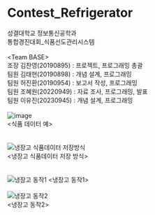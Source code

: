 # Contest_Refrigerator
성결대학교 정보통신공학과</br> 
통합경진대회_식품선도관리시스템</br>
</br>
\<Team BASE></br>
조장 김찬영(20190895) : 프로젝트, 프로그래밍 총괄</br>
팀원 김태현(20190898) : 개념 설계, 프로그래밍</br>
팀원 허진환(20190954) : 보고서 작성, 프로그래밍</br>
팀원 조혜원(20220949) : 자료 조사, 프로그래밍, 발표</br>
팀원 이유진(20230945) : 개념 설계, 프로그래밍</br>
</br>
![image](https://github.com/znantothelimit/Contest_Refrigerator/assets/56341387/b7fc8a7d-15ed-4719-ab95-87ae644270c3)</br>
<식품 데이터 예></br>
</br></br>
![냉장고 식품데이터 저장방식](https://github.com/znantothelimit/Contest_Refrigerator/assets/56341387/a5eacccf-5c98-4b75-9bf4-75a99ef8f5df)</br>
<냉장고 식품데이터 저장 방식></br>
</br></br>
![냉장고 동작1](https://github.com/znantothelimit/Contest_Refrigerator/assets/56341387/cb1e44c3-03bd-4869-bf8f-b9efa5a95752)
<냉장고 동작1>
</br></br>
![냉장고 동작2](https://github.com/znantothelimit/Contest_Refrigerator/assets/56341387/affc3702-1f6c-48a7-931e-d48514d875f9)</br>
<냉장고 동작2></br>
